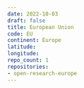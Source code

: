 ```yaml
---
date: 2022-10-03
draft: false
title: European Union
code: EU
continent: Europe
latitude:
longitude:
repo_count: 1
repositories:
- open-research-europe
---
```



